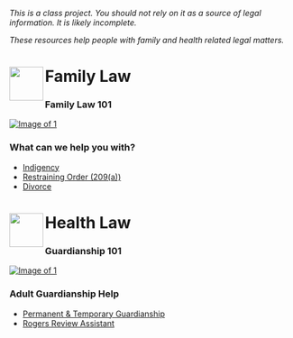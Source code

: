 *This is a class project. You should not rely on it as a source of legal information. It is likely incomplete.*<p>
*These resources help people with family and health related legal matters.*

# Family Law <img src="https://mlursul.github.io/selfhelp/images/FamilyLogo.jpg" align="left" height="60" width="60"></a>

### Family Law 101
[![Image of 1](https://mlursul.github.io/selfhelp/images/AdultGuardianship.PNG)](https://youtu.be/nLd4gxX29xM)</a>

### What can we help you with?
- [Indigency](https://mlursul.github.io/clio/)
- [Restraining Order (209(a))](https://mlursul.github.io/clio/)
- [Divorce](https://mlursul.github.io/clio/)

# Health Law<img src="https://mlursul.github.io/selfhelp/images/HealthLogo.jpg" align="left" height="60" width="60"></a>

### Guardianship 101
[![Image of 1](https://mlursul.github.io/selfhelp/images/AdultGuardianship.PNG)](https://youtu.be/nLd4gxX29xM)</a>

### Adult Guardianship Help
- [Permanent & Temporary Guardianship](https://mlursul.github.io/clio/)
- [Rogers Review Assistant](https://mlursul.github.io/RogersReview/)
